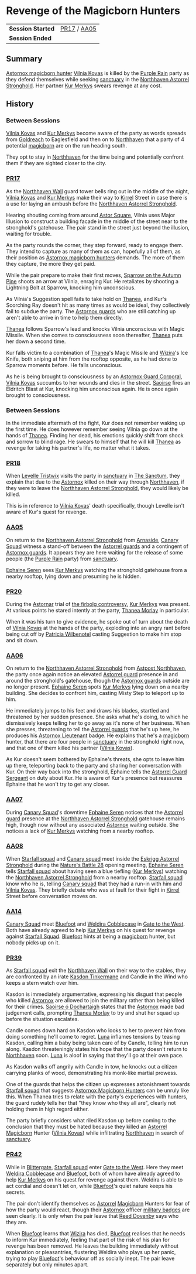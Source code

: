 # Revenge of the Magicborn Hunters

|||
| --- | --- |
| **Session Started** | [PR17](../sessions/PR17.md) / [AA05](../sessions/AA05.md) | storyline.2
| **Session Ended** | |

## Summary

[Astornox magicborn hunter](../organisations/government/astornox/ranks/astornox-magicborn-hunter.md) [Vilnia Kovas](../characters/vilnia-kovas.md) is killed by the [Purple Rain](../campaigns/C1-purple-rain.md) party as they defend themselves while seeking [sanctuary](../organisations/government/astorrel/sanctuary.md) in the [Northhaven Astorrel Stronghold](../places/strongholds/northhaven-astorrel-stronghold.md). Her partner [Kur Merkys](../characters/kur-merkys.md) swears revenge at any cost.

## History

### Between Sessions

[Vilnia Kovas](../characters/vilnia-kovas.md) and [Kur Merkys](../characters/kur-merkys.md) become aware of the party as words spreads from [Goldreach](../civilisations/kingdom-of-astor/SETTLEMENTS/GOLDREACH/README.md) to Eaglesfield and then on to [Northhaven](../places/cities/northhaven.md) that a party of 4 potential [magicborn](../civilisations/kingdom-of-astor/magicborn.md) are on the run heading south.

They opt to stay in [Northhaven](../places/cities/northhaven.md) for the time being and potentially confront them if they are sighted closer to the city.

### [PR17](../sessions/PR17.md)

As the [Northhaven Wall](../places/structures/northhaven-wall.md) guard tower bells ring out in the middle of the night, [Vilnia Kovas](../characters/vilnia-kovas.md) and [Kur Merkys](../characters/kur-merkys.md) make their way to [Kirrel](../gods/deities/kirrel.md) Street in case there is a use for laying an ambush before the [Northhaven Astorrel Stronghold](../places/strongholds/northhaven-astorrel-stronghold.md).

Hearing shouting coming from around [Astor Square](../places/structures/astor-square.md), Vilnia uses Major Illusion to construct a building facade in the middle of the street near to the stronghold's gatehouse. The pair stand in the street just beyond the illusion, waiting for trouble.

As the party rounds the corner, they step forward, ready to engage them. They intend to capture as many of them as can, hopefully all of them, as their position as [Astornox magicborn hunters](../organisations/government/astornox/ranks/astornox-magicborn-hunter.md) demands. The more of them they capture, the more they get paid.

While the pair prepare to make their first moves, [Sparrow on the Autumn Pine](../characters/sparrow-on-the-autumn-pine.md) shoots an arrow at Vilnia, enraging Kur. He retaliates by shooting a Lightning Bolt at Sparrow, knocking him unconscious.

As Vilnia's Suggestion spell fails to take hold on [Thanea](../../../astarus/people/thanea.md), and Kur's Scorching Ray doesn't hit as many times as would be ideal, they collectively fail to subdue the party. The [Astornox guards](../organisations/government/astornox/ranks/astornox-guard.md) who are still catching up aren't able to arrive in time to help them directly.

[Thanea](../../../astarus/people/thanea.md) follows Sparrow's lead and knocks Vilnia unconscious with Magic Missile. When she comes to consciousness soon thereafter, [Thanea](../../../astarus/people/thanea.md) puts her down a second time.

Kur falls victim to a combination of [Thanea](../../../astarus/people/thanea.md)'s Magic Missile and [Wizira](../characters/wizira.md)'s Ice Knife, both sniping at him from the rooftop opposite, as he had done to Sparrow moments before. He falls unconscious.

As he is being brought to consciousness by an [Astornox Guard Corporal](../organisations/government/astornox/ranks/astornox-guard-corporal.md), [Vilnia Kovas](../characters/vilnia-kovas.md) succumbs to her wounds and dies in the street. [Saoirse](../../../astarus/people/saoirse.md) fires an Eldritch Blast at Kur, knocking him unconscious again. He is once again brought to consciousness.

### Between Sessions

In the immediate aftermath of the fight, Kur does not remember waking up the first time. He does however remember seeing Vilnia go down at the hands of [Thanea](../../../astarus/people/thanea.md). Finding her dead, his emotions quickly shift from shock and sorrow to blind rage. He swears to himself that he will kill [Thanea](../../../astarus/people/thanea.md) as revenge for taking his partner's life, no matter what it takes.

### [PR18](../sessions/PR18.md)

When [Levelle Tristwix](../characters/levelle-tristwix.md) visits the party in [sanctuary](../organisations/government/astorrel/sanctuary.md) in [The Sanctum](../places/buildings/the-sanctum.md), they explain that due to the [Astornox](../organisations/government/astornox/astornox.md) killed on their way through [Northhaven](../places/cities/northhaven.md), if they were to leave the [Northhaven Astorrel Stronghold](../places/strongholds/northhaven-astorrel-stronghold.md), they would likely be killed.

This is in reference to [Vilnia Kovas](../characters/vilnia-kovas.md)' death specifically, though Levelle isn't aware of Kur's quest for revenge.

### [AA05](../sessions/AA05.md)

On return to the [Northhaven Astorrel Stronghold](../places/strongholds/northhaven-astorrel-stronghold.md) from [Arnaside](../places/villages/arnaside.md), [Canary Squad](../organisations/government/astorrel/squads/canary-squad.md) witness a stand-off between the [Astorrel guards](../organisations/government/astorrel/ranks/astorrel-guard.md) and a contingent of [Astornox guards](../organisations/government/astornox/ranks/astornox-guard.md). It appears they are here waiting for the release of some people (the [Purple Rain](../campaigns/C1-purple-rain.md) party) from [sanctuary](../organisations/government/astorrel/sanctuary.md).

[Ephaine Seren](../characters/ephaine-seren.md) sees [Kur Merkys](../characters/kur-merkys.md) watching the stronghold gatehouse from a nearby rooftop, lying down and presuming he is hidden.

### [PR20](../sessions/PR20.md)

During the [Astornar](../organisations/government/astornar.md) trial of [the firbolg controversy](ended/the-firbolg-controversy.md), [Kur Merkys](../characters/kur-merkys.md) was present. At various points he stared intently at the party, [Thanea Morlay](../characters/thanea-morlay.md) in particular.

When it was his turn to give evidence, he spoke out of turn about the death of [Vilnia Kovas](../characters/vilnia-kovas.md) at the hands of the party, exploding into an angry rant before being cut off by [Patricia Wilbenotel](../characters/patricia-wilbenotel.md) casting Suggestion to make him stop and sit down.

### [AA06](../sessions/AA06.md)

On return to the [Northhaven Astorrel Stronghold](../places/strongholds/northhaven-astorrel-stronghold.md) from [Astpost Northhaven](../places/buildings/shops/astpost-northhaven.md), the party once again notice an elevated [Astorrel guard](../organisations/government/astorrel/ranks/astorrel-guard.md) presence in and around the stronghold's gatehouse, though the [Astornox guards](../organisations/government/astornox/ranks/astornox-guard.md) outside are no longer present. [Ephaine Seren](../characters/ephaine-seren.md) spots [Kur Merkys](../characters/kur-merkys.md) lying down on a nearby building. She decides to confront him, casting Misty Step to teleport up to him.

He immediately jumps to his feet and draws his blades, startled and threatened by her sudden presence. She asks what he's doing, to which he dismissively keeps telling her to go away as it's none of her business. When she presses, threatening to tell the [Astorrel guards](../organisations/government/astorrel/ranks/astorrel-guard.md) that he's up here, he produces his [Astornox Lieutenant](../organisations/government/astornox/ranks/astornox-lieutenant.md) badge. He explains that he's a [magicborn](../civilisations/kingdom-of-astor/magicborn.md) hunter, that there are four people in [sanctuary](../organisations/government/astorrel/sanctuary.md) in the stronghold right now, and that one of them killed his partner ([Vilnia Kovas](../characters/vilnia-kovas.md)).

As Kur doesn't seem bothered by Ephaine's threats, she opts to leave him up there, teleporting back to the party and sharing her conversation with Kur. On their way back into the stronghold, Ephaine tells the [Astorrel Guard Sergeant](../organisations/government/astorrel/ranks/astorrel-guard-sergeant.md) on duty about Kur. He is aware of Kur's presence but reassures Ephaine that he won't try to get any closer.

### [AA07](../sessions/AA07.md)

During [Canary Squad](../organisations/government/astorrel/squads/canary-squad.md)'s downtime [Ephaine Seren](../characters/ephaine-seren.md) notices that the [Astorrel guard](../organisations/government/astorrel/ranks/astorrel-guard.md) presence at the [Northhaven Astorrel Stronghold](../places/strongholds/northhaven-astorrel-stronghold.md) gatehouse remains high, though now without any associated [Astornox](../organisations/government/astornox/astornox.md) waiting outside. She notices a lack of [Kur Merkys](../characters/kur-merkys.md) watching from a nearby rooftop.

### [AA08](../sessions/AA08.md)

When [Starfall squad](../organisations/government/astorrel/squads/starfall-squad.md) and [Canary squad](../organisations/government/astorrel/squads/canary-squad.md) meet inside the [Eskrigg Astorrel Stronghold](../places/strongholds/eskrigg-astorrel-stronghold.md) during the [Nature's Battle 28](ended/natures-battle-28.md) opening meeting, [Ephaine Seren](../characters/ephaine-seren.md) tells [Starfall squad](../organisations/government/astorrel/squads/starfall-squad.md) about having seen a blue tiefling ([Kur Merkys](../characters/kur-merkys.md)) watching the [Northhaven Astorrel Stronghold](../places/strongholds/northhaven-astorrel-stronghold.md) from a nearby rooftop. [Starfall squad](../organisations/government/astorrel/squads/starfall-squad.md) know who he is, telling [Canary squad](../organisations/government/astorrel/squads/canary-squad.md) that they had a run-in with him and [Vilnia Kovas](../characters/vilnia-kovas.md). They briefly debate who was at fault for their fight in [Kirrel](../gods/deities/kirrel.md) Street before conversation moves on.

### [AA14](../sessions/AA14.md)

[Canary Squad](../organisations/government/astorrel/squads/canary-squad.md) meet [Bluefoot](../characters/bluefoot.md) and [Weldira Cobblecase](../characters/weldira-cobblecase.md) in [Gate to the West](../places/buildings/inns-taverns/gate-to-the-west.md). Both have already agreed to help [Kur Merkys](../characters/kur-merkys.md) on his quest for revenge against [Starfall Squad](../organisations/government/astorrel/squads/starfall-squad.md). [Bluefoot](../characters/bluefoot.md) hints at being a [magicborn](../civilisations/kingdom-of-astor/magicborn.md) hunter, but nobody picks up on it.

### [PR39](../sessions/PR39.md)

As [Starfall squad](../organisations/government/astorrel/squads/starfall-squad.md) exit the [Northhaven Wall](../places/structures/northhaven-wall.md) on their way to the stables, they are confronted by an irate [Kasdon Tinkermane](../characters/kasdon-tinkermane.md) and Candle in the Wind who keeps a stern watch over him.

Kasdon is immediately argumentative, expressing his disgust that people who killed [Astornox](../organisations/government/astornox/astornox.md) are allowed to join the military rather than being killed for their crimes. [Saoirse ó Dochartaigh](../characters/saoirse-o-dochartaigh.md) states that the [Astornox](../organisations/government/astornox/astornox.md) made bad judgement calls, prompting [Thanea Morlay](../characters/thanea-morlay.md) to try and shut her squad up before the situation escalates.

Candle comes down hard on Kasdon who looks to her to prevent him from doing something he'll come to regret. [Luna](../characters/lucia-velpione.md) inflames tensions by teasing Kasdon, calling him a baby being taken care of by Candle, telling him to run along. Kasdon threateningly states his hope that the party doesn't return to [Northhaven](../places/cities/northhaven.md) soon. [Luna](../characters/lucia-velpione.md) is aloof in saying that they'll go at their own pace.

As Kasdon walks off angrily with Candle in tow, he knocks out a citizen carrying planks of wood, demonstrating his monk-like martial prowess.

One of the guards that helps the citizen up expresses astonishment towards [Starfall squad](../organisations/government/astorrel/squads/starfall-squad.md) that suggests [Astornox Magicborn Hunters](../organisations/government/astornox/ranks/astornox-magicborn-hunter.md) can be unruly like this. When Thanea tries to relate with the party's experiences with hunters, the guard rudely tells her that "they know who they all are", clearly not holding them in high regard either.

The party briefly considers what riled Kasdon up before coming to the conclusion that they must be hated because they killed an [Astorrel](../organisations/government/astorrel/astorrel.md) [Magicborn](../civilisations/kingdom-of-astor/magicborn.md) Hunter ([Vilnia Kovas](../characters/vilnia-kovas.md)) while infiltrating [Northhaven](../places/cities/northhaven.md) in search of [sanctuary](../organisations/government/astorrel/sanctuary.md).

### [PR42](../sessions/PR42.md)

While in [Blittergate](../places/towns/blittergate.md), [Starfall squad](../organisations/government/astorrel/squads/starfall-squad.md) enter [Gate to the West](../places/buildings/inns-taverns/gate-to-the-west.md). Here they meet [Weldira Cobblecase](../characters/weldira-cobblecase.md) and [Bluefoot](../characters/bluefoot.md), both of whom have already agreed to help [Kur Merkys](../characters/kur-merkys.md) on his quest for revenge against them. Weldira is able to act cordial and doesn't let on, while [Bluefoot](../characters/bluefoot.md)'s quiet nature keeps his secrets.

The pair don't identify themselves as [Astorrel](../organisations/government/astorrel/astorrel.md) [Magicborn](../civilisations/kingdom-of-astor/magicborn.md) Hunters for fear of how the party would react, though their [Astornox](../organisations/government/astornox/astornox.md) officer [military badges](../civilisations/kingdom-of-astor/military-badges.md) are seen clearly. It is only when the pair leave that [Reed Dovenby](../characters/reed-dovenby.md) says who they are.

When [Bluefoot](../characters/bluefoot.md) learns that [Wizira](../characters/wizira.md) has died, [Bluefoot](../characters/bluefoot.md) realises that he needs to inform Kur immediately, feeling that part of the risk of his plan for revenge has been removed. He leaves the building immediately without explanation or pleasantries, flustering Weldira who plays up her panic, trying to play [Bluefoot](../characters/bluefoot.md)'s behaviour off as socially inept. The pair leave separately but only minutes apart.
